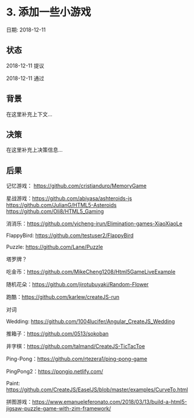 # 3. 添加一些小游戏

日期: 2018-12-11

## 状态

2018-12-11 提议

2018-12-11 通过

## 背景

在这里补充上下文...

## 决策

在这里补充上决策信息...

## 后果

记忆游戏： https://github.com/cristianduro/MemoryGame

星战游戏：https://github.com/abiyasa/ashteroids-js
https://github.com/JulianG/HTML5-Asteroids
https://github.com/Oli8/HTML5_Gaming

消消乐：https://github.com/yicheng-irun/Elimination-games-XiaoXiaoLe

FlappyBird: https://github.com/testuser2/FlappyBird

Puzzle: https://github.com/Lane/Puzzle

塔罗牌？

吃金币：https://github.com/MikeCheng1208/Html5GameLiveExample

随机花朵：https://github.com/jirotubuyaki/Random-Flower

跑酷：https://github.com/karlew/createJS-run

对词

Wedding: https://github.com/1004lucifer/Angular_CreateJS_Wedding

推箱子：https://github.com/0513/sokoban

井字棋：https://github.com/talmand/CreateJS-TicTacToe

Ping-Pong：https://github.com/rtezera1/ping-pong-game

PingPong2：https://pongio.netlify.com/

Paint: https://github.com/CreateJS/EaselJS/blob/master/examples/CurveTo.html

拼图游戏：https://www.emanueleferonato.com/2018/03/13/build-a-html5-jigsaw-puzzle-game-with-zim-framework/
